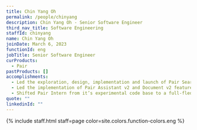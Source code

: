 ```yaml
---
title: Chin Yang Oh
permalink: /people/chinyang
description: Chin Yang Oh - Senior Software Engineer
third_nav_title: Software Engineering
staffId: chinyang
name: Chin Yang Oh
joinDate: March 6, 2023
functionId: eng
jobTitle: Senior Software Engineer
curProducts:
  - Pair
pastProducts: []
accomplishments:
  - Led the exploration, design, implementation and launch of Pair Search from 0-1. Designed a search retrieval + reranking methodology that was evaluated by the Vespa team as “state of the art”.
  - Led the implementation of Pair Assistant v2 and Document v2 features (in particular reducing hallucinations by leveraging on modern RAG/LLM research), as well as Pair Chat v2 UI/UX improvements (triaged, scheduled and addressed a large number of issues independently within a short time-frame of 2 weeks).
  - Shifted Pair Intern from it’s experimental code base to a full-fledged repo production infrastructure on GCC, and improving its email parsing and LLM generation behavior to eliminate user complaints on it’s instruction following.
quote: ""
linkedinId: ""
---
```


{% include staff.html staff=page color=site.colors.function-colors.eng %}
